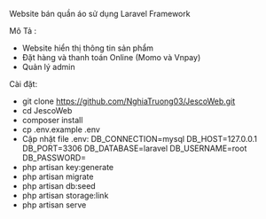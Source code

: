 Website bán quần áo sử dụng Laravel Framework

Mô Tả :
- Website hiển thị thông tin sản phẩm
- Đặt hàng và thanh toán Online (Momo và Vnpay)
- Quản lý admin

Cài đặt:
- git clone https://github.com/NghiaTruong03/JescoWeb.git
- cd JescoWeb
- composer install
- cp .env.example .env
- Cập nhật file .env:
    DB_CONNECTION=mysql
    DB_HOST=127.0.0.1
    DB_PORT=3306
    DB_DATABASE=laravel
    DB_USERNAME=root
    DB_PASSWORD=
- php artisan key:generate
- php artisan migrate
- php artisan db:seed
- php artisan storage:link
- php artisan serve
